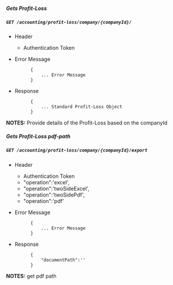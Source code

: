 ##### Gets Profit-Loss     
            
##### `GET /accounting/profit-loss/company/{companyId}/`
+ Header 
	- Authentication Token
+ Error Message

			{
				... Error Message
			}
+ Response

			{
				... Standard Profit-Loss Object
			}

**NOTES:** Provide details of the Profit-Loss based on the companyId 

##### Gets Profit-Loss pdf-path    
            
##### `GET /accounting/profit-loss/company/{companyId}/export`
+ Header 
	- Authentication Token
	- "operation":'excel',
	- "operation":'twoSideExcel',
	- "operation":'twoSidePdf',
	- "operation":'pdf'
+ Error Message

			{
				... Error Message
			}
+ Response

			{
				"documentPath":''
			}

**NOTES:** get pdf path 